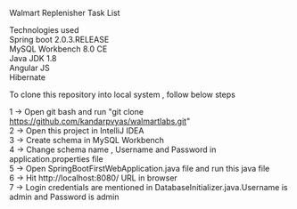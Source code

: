 Walmart Replenisher Task List 

Technologies used <BR>
Spring boot 2.0.3.RELEASE <BR>
MySQL Workbench 8.0 CE <BR>
Java JDK 1.8 <BR>
Angular JS <BR>
Hibernate <BR>

To clone this repository into local system , follow below steps <BR>

1 -> Open git bash and run "git clone https://github.com/kandarpvyas/walmartlabs.git"  <BR>
2 -> Open this project in IntelliJ IDEA <BR>
3 -> Create schema in MySQL Workbench <BR>
4 -> Change schema name , Username and Password in application.properties file <BR>
5 -> Open SpringBootFirstWebApplication.java file and run this java file <BR>
6 -> Hit http://localhost:8080/ URL in browser <BR>
7 -> Login credentials are mentioned in DatabaseInitializer.java.Username is admin and Password is admin <BR>
